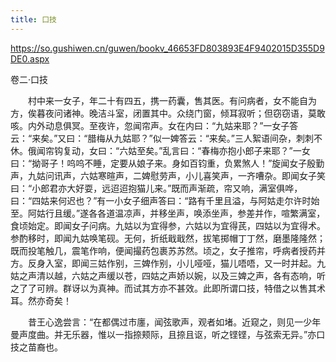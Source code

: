 ```yaml
---
title: 口技
---
```


https://so.gushiwen.cn/guwen/bookv_46653FD803893E4F9402015D355D9DE0.aspx

卷二·口技 

　　村中来一女子，年二十有四五，携一药囊，售其医。有问病者，女不能自为方，俟暮夜问诸神。晚洁斗室，闭置其中。众绕门窗，倾耳寂听；但窃窃语，莫敢咳。内外动息俱冥。至夜许，忽闻帘声。女在内曰：“九姑来耶？”一女子答云：“来矣。”又曰：“腊梅从九姑耶？”似一婢答云：“来矣。”三人絮语间杂，刺刺不休。俄闻帘钩复动，女曰：“六姑至矣。”乱言曰：“春梅亦抱小郎子来耶？”一女曰：“拗哥子！呜呜不睡，定要从娘子来。身如百钧重，负累煞人！”旋闻女子殷勤声，九姑问讯声，六姑寒暄声，二婢慰劳声，小儿喜笑声，一齐嘈杂。即闻女子笑曰：“小郎君亦大好耍，远迢迢抱猫儿来。”既而声渐疏，帘又响，满室俱哗，曰：“四姑来何迟也？”有一小女子细声答曰：“路有千里且溢，与阿姑走尔许时始至。阿姑行且缓。”遂各各道温凉声，并移坐声，唤添坐声，参差并作，喧繁满室，食顷始定。即闻女子问病。九姑以为宜得参，六姑以为宜得芪，四姑以为宜得术。参酌移时，即闻九姑唤笔砚。无何，折纸戢戢然，拔笔掷帽丁丁然，磨墨隆隆然；既而投笔触几，震笔作响，便闻撮药包裹苏苏然。顷之，女子推帘，呼病者授药并方。反身入室，即闻三姑作别，三婢作别，小儿哑哑，猫儿唔唔，又一时并起。九姑之声清以越，六姑之声缓以苍，四姑之声娇以婉，以及三婢之声，各有态响，听之了了可辨。群讶以为真神。而试其方亦不甚效。此即所谓口技，特借之以售其术耳。然亦奇矣！

　　昔王心逸尝言：“在都偶过市廛，闻弦歌声，观者如堵。近窥之，则见一少年曼声度曲。并无乐器，惟以一指捺颊际，且捺且讴，听之铿铿，与弦索无异。”亦口技之苗裔也。